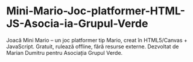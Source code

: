 # Mini-Mario-Joc-platformer-HTML-JS-Asocia-ia-Grupul-Verde
Joacă Mini Mario – un joc platformer tip Mario, creat în HTML5/Canvas + JavaScript. Gratuit, rulează offline, fără resurse externe. Dezvoltat de Marian Dumitru pentru Asociația Grupul Verde.
